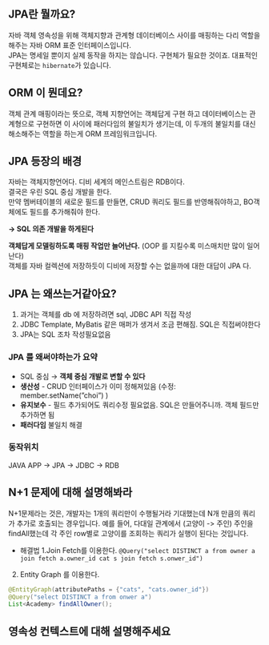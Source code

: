
## JPA란 뭘까요?

자바 객체 영속성을 위해
객체지향과 관계형 데이터베이스 사이를 매핑하는 다리 역할을 해주는 자바 ORM 표준 인터페이스입니다.  
JPA는 명세일 뿐이지 실제 동작을 하지는 않습니다. 구현체가 필요한 것이죠.
대표적인 구현체로는 `hibernate`가 있습니다.

## ORM 이 뭔데요?
객체 관계 매핑이라는 뜻으로, 객체 지향언어는 객체답게 구현 하고 데이터베이스는 관계형으로 구현하면
이 사이에 패러다임의 불일치가 생기는데, 이 두개의 불일치를 대신 해소해주는 역할을 하는게 ORM 프레임워크입니다.

## JPA 등장의 배경

자바는 객체지향언어다. 디비 세계의 메인스트림은 RDB이다.  
결국은 우린 SQL 중심 개발을 한다.  
만약 멤버테이블의 새로운 필드를 만들면, CRUD 쿼리도 필드를 반영해줘야하고, BO객체에도 필드를 추가해줘야 한다.   

**→ SQL 의존 개발을 하게된다**  

**객체답게 모델링하도록 매핑 작업만 늘어난다.** (OOP 를 지킬수록 미스매치만 많이 일어난다)  
객체를 자바 컬렉션에 저장하듯이 디비에 저장할 수는 없을까에 대한 대답이 JPA 다.

## JPA 는 왜쓰는거같아요?

1. 과거는 객체를 db 에 저장하려면 sql, JDBC API 직접 작성
2. JDBC Template, MyBatis 같은 매퍼가 생겨서 조금 편해짐. SQL은 직접써야한다
3. JPA는 SQL 조차 작성필요없음

### JPA 를 왜써야하는가 요약

- SQL  중심 → **객체 중심 개발로 변할 수 있다**
- **생산성** - CRUD 인터페이스가 이미 정해져있음 (수정: member.setName(”choi”) )
- **유지보수** - 필드 추가되어도 쿼리수정 필요없음. SQL은 만들어주니까. 객체 필드만 추가하면 됨
- **패러다임** 불일치 해결

### 동작위치

JAVA APP → JPA → JDBC → RDB


## N+1 문제에 대해 설명해봐라
N+1문제라는 것은, 개발자는 1개의 쿼리만이 수행될거라 기대했는데 N개 만큼의 쿼리가 추가로 호출되는 경우입니다. 
예를 들어, 다대일 관계에서 (고양이 -> 주인) 주인을 findAll했는데 각 주인 row별로 고양이를 조회하는 쿼리가 실행이 된다는 것입니다.  

- 해결법
1.Join Fetch를 이용한다.
`@Query("select DISTINCT a from owner a join fetch a.owner_id cat s join fetch s.onwer_id")`
2. Entity Graph 를 이용한다.
```java
@EntityGraph(attributePaths = {"cats", "cats.owner_id"})
@Query("select DISTINCT a from onwer a")
List<Academy> findAllOwner();
```

## 영속성 컨텍스트에 대해 설명해주세요
